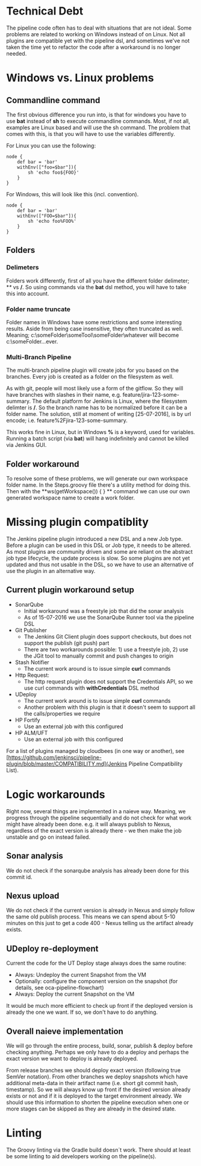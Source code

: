 # Technical Debt

The pipeline code often has to deal with situations that are not ideal.
Some problems are related to working on Windows instead of on Linux.
Not all plugins are compatible yet with the pipeline dsl, and sometimes we've not taken the time yet to refactor the code after a workaround is no longer needed.

# Windows vs. Linux problems

## Commandline command
The first obvious difference you run into, is that for windows you have to use **bat** instead of **sh** to execute commandline commands.
Most, if not all, examples are Linux based and will use the sh command.
The problem that comes with this, is that you will have to use the variables differently.

For Linux you can use the following:
```
node {
    def bar = 'bar'
    withEnv(["foo=$bar"]){
        sh 'echo foo${FOO}'
    }
}
```

For Windows, this will look like this (incl. convention).
```
node {
    def bar = 'bar'
    withEnv(["FOO=$bar"]){
        sh 'echo foo%FOO%'
    }
}
```


## Folders

### Delimeters
Folders work differently, first of all you have the different folder delimeter; **\** vs **/**.
So using commands via the **bat** dsl method, you will have to take this into account.

### Folder name truncate
Folder names in Windows have some restrictions and some interesting results.
Aside from being case insensitive, they often truncated as well.
Meaning; c:\someFolder\someTool\someFolder\whatever will become c:\someFolder\...ever\.

### Multi-Branch Pipeline
The multi-branch pipeline plugin will create jobs for you based on the branches.
Every job is created as a folder on the filesystem as well.

As with git, people will most likely use a form of the gitflow.
So they will have branches with slashes in their name, e.g. feature/jira-123-some-summary.
The default platform for Jenkins is Linux, where the filesystem delimter is **/**. 
So the branch name has to be normalized before it can be a folder name.
The solution, still at moment of writing [25-07-2016], is by url encode; i.e. feature%2Fjira-123-some-summary.

This works fine in Linux, but in Windows **%** is a keyword, used for variables.
Running a batch script (via **bat**) will hang indefinitely and cannot be killed via Jenkins GUI.


## Folder workaround
To resolve some of these problems, we will generate our own workspace folder name.
In the Steps.groovy file there's a utility method for doing this.
Then with the **ws(getWorkspace()) { } ** command we can use our own generated workspace name to create a work folder. 


# Missing plugin compatiblity
The Jenkins pipeline plugin introduced a new DSL and a new Job type.
Before a plugin can be used in this DSL or Job type, it needs to be altered.
As most plugins are community driven and some are reliant on the abstract job type lifecycle, the update process is slow.
So some plugins are not yet updated and thus not usable in the DSL, so we have to use an alternative of use the plugin in an alternative way.

## Current plugin workaround setup
* SonarQube
    * Initial workaround was a freestyle job that did the sonar analysis
    * As of 15-07-2016 we use the SonarQube Runner tool via the pipeline DSL 
* Git Publisher
    * The Jenkins Git Client plugin does support checkouts, but does not support the publish (git push) part
    * There are two workarounds possible: 1) use a freestyle job, 2) use the JGit tool to manually commit and push changes to origin 
* Stash Notifier
    * The current work around is to issue simple **curl** commands
* Http Request:
    * The http request plugin does not support the Credentials API, so we use curl commands with **withCredentials** DSL method
* UDeploy
    * The current work around is to issue simple **curl** commands
    * Another problem with this plugin is that it doesn't seem to support all the calls/properties we require
* HP Fortify
    * Use an external job with this configured
* HP ALM/UFT
    * Use an external job with this configured

For a list of plugins managed by cloudbees (in one way or another), see [https://github.com/jenkinsci/pipeline-plugin/blob/master/COMPATIBILITY.md](Jenkins Pipeline Compatibility List).


# Logic workarounds
Right now, several things are implemented in a naieve way.
Meaning, we progress through the pipeline sequentially and do not check for what work might have already been done.
e.g. it will always publish to Nexus, regardless of the exact version is already there - we then make the job unstable and go on instead failed.

## Sonar analysis
We do not check if the sonarqube analysis has already been done for this commit id.

## Nexus upload
We do not check if the current version is already in Nexus and simply follow the same old publish process.
This means we can spend about 5-10 minutes on this just to get a code 400 - Nexus telling us the artifact already exists.

## UDeploy re-deployment
Current the code for the UT Deploy stage always does the same routine:
* Always: Undeploy the current Snapshot from the VM
* Optionally: configure the component version on the snapshot (for details, see oca-pipeline-flowchart) 
* Always: Deploy the current Snapshot on the VM

It would be much more efficient to check up front if the deployed version is already the one we want.
If so, we don't have to do anything.

## Overall naieve implementation
We will go through the entire process, build, sonar, publish & deploy before checking anything.
Perhaps we only have to do a deploy and perhaps the exact version we want to deploy is already deployed.

From release branches we should deploy exact version (following true SemVer notation).
From other branches we deploy snapshots which have additional meta-data in their artifact name (i.e. short git commit hash, timestamp).
So we will always know up front if the desired version already exists or not and if it is deployed to the target environment already.
We should use this information to shorten the pipeline execution when one or more stages can be skipped as they are already in the desired state. 

# Linting
The Groovy linting via the Gradle build doesn´t work.
There should at least be some linting to aid developers working on the pipeline(s).